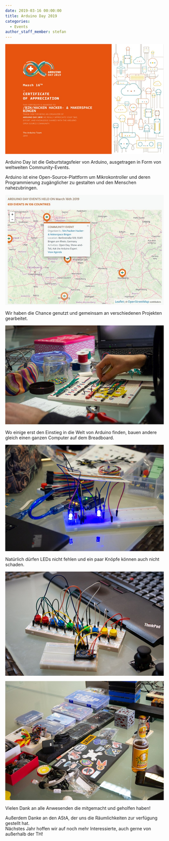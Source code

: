 ```yaml
---
date: 2019-03-16 00:00:00
title: Arduino Day 2019
categories:
  - Events
author_staff_member: stefan
---
```


![Man](/images/arduinoday2019/arduinod19_zertifikat.jpg)

Arduino Day ist die Geburtstagsfeier von Arduino, ausgetragen in Form von weltweiten Community-Events.

Arduino ist eine Open-Source-Plattform um Mikrokontroller und deren Programmierung zugänglicher zu gestalten und den Menschen nahezubringen.

![](/images/arduinoday2019/arduinod19_map.jpg)

Wir haben die Chance genutzt und gemeinsam an verschiedenen Projekten gearbeitet.

![](/images/arduinoday2019/2.jpg)

Wo einige erst den Einstieg in die Welt von Arduino finden, bauen andere gleich einen ganzen Computer auf dem Breadboard.

![](/images/arduinoday2019/3.jpg)

Natürlich dürfen LEDs nicht fehlen und ein paar Knöpfe können auch nicht schaden.

![](/images/arduinoday2019/4.jpg)

![](/images/arduinoday2019/1.jpg)

Vielen Dank an alle Anwesenden die mitgemacht und geholfen haben!

Außerdem Danke an den AStA, der uns die Räumlichkeiten zur verfügung gestellt hat.<br>Nächstes Jahr hoffen wir auf noch mehr Interessierte, auch gerne von außerhalb der TH!